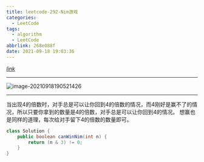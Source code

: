 ```yaml
---
title: leetcode-292-Nim游戏
categories:
  - LeetCode
tags:
  - algorithm
  - LeetCode
abbrlink: 268e088f
date: 2021-09-18 19:03:36
---
```


[$link$](https://leetcode-cn.com/problems/nim-game/)

<hr/>

![image-20210918190521426](https://gitee.com/cao_ziqiang/img/raw/master/20210918190521.png)

<hr/>

当出现$4$的倍数时，对手总是可以让你回到$4$的倍数的情况，而$4$刚好是赢不了的情况，所以只要你拿到的数量是$4$的倍数，对手总是可以让你回到$4$的情况。 想赢也是同样的道理，每次给对手留下$4$的倍数的数量即可。

```java
class Solution {
    public boolean canWinNim(int n) {
        return (n & 3) != 0;   
    }
}
```

